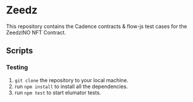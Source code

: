 # Zeedz

This repository contains the Cadence contracts & flow-js test cases for the ZeedzINO NFT Contract.

## Scripts

### Testing

1. `git clone` the repository to your local machine.
2. run `npm install` to install all the dependencies.
3. run `npm test` to start elumator tests.
